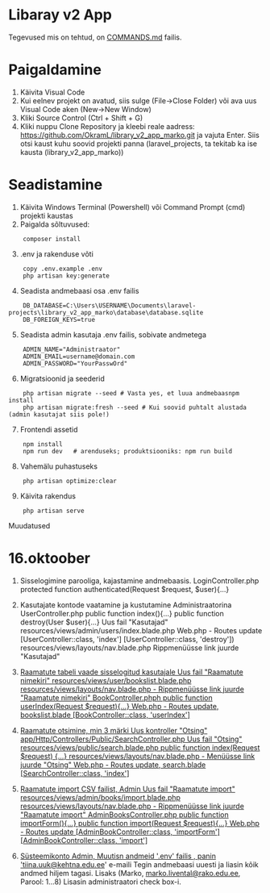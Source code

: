 # Libaray v2 App

Tegevused mis on tehtud, on [COMMANDS.md](COMMANDS.md) failis.

# Paigaldamine

1. Käivita Visual Code
2. Kui eelnev projekt on avatud, siis sulge (File->Close Folder) või ava uus Visual Code aken (New->New Window)
3. Kliki Source Control (Ctrl + Shift + G)
4. Kliki nuppu Clone Repository ja kleebi reale aadress: https://github.com/OkramL/library_v2_app_marko.git ja vajuta Enter. Siis otsi kaust kuhu soovid projekti panna (laravel_projects, ta tekitab ka ise kausta (library_v2_app_marko))

# Seadistamine

1. Käivita Windows Terminal (Powershell) või Command Prompt (cmd) projekti kaustas
2. Paigalda sõltuvused: 
```
    composer install
```
3. .env ja rakenduse võti 
```
    copy .env.example .env 
    php artisan key:generate
```

4. Seadista andmebaasi osa .env failis
```
    DB_DATABASE=C:\Users\USERNAME\Documents\laravel-projects\library_v2_app_marko\database\database.sqlite
    DB_FOREIGN_KEYS=true
```
5. Seadista admin kasutaja .env failis, sobivate andmetega
```
    ADMIN_NAME="Administraator"
    ADMIN_EMAIL=username@domain.com
    ADMIN_PASSWORD="YourPasswOrd"
```

6. Migratsioonid ja seederid
```
    php artisan migrate --seed # Vasta yes, et luua andmebaasnpm install 
    php artisan migrate:fresh --seed # Kui soovid puhtalt alustada (admin kasutajat siis pole!)
```

7. Frontendi assetid
```
    npm install
    npm run dev   # arenduseks; produktsiooniks: npm run build

```

8. Vahemälu puhastuseks
```
    php artisan optimize:clear
```

9. Käivita rakendus
```
    php artisan serve
```

Muudatused

#  16.oktoober
1. Sisselogimine parooliga, kajastamine andmebaasis.
LoginController.php
	protected function authenticated(Request $request, $user){...}

2. Kasutajate kontode vaatamine ja kustutamine Administraatorina
UserController.php
	public function index(){...}
	public function destroy(User $user){...}
Uus fail "Kasutajad" 
	resources/views/admin/users/index.blade.php
Web.php	- Routes update
	[UserController::class, 'index']
	[UserController::class, 'destroy'])
resources/views/layouts/nav.blade.php Rippmenüüsse link juurde "Kasutajad"
	 <a class="dropdown-item" href="{{ route('admin.users.index') }}">
	
3. Raamatute tabeli vaade sisselogitud kasutajale
Uus fail "Raamatute nimekiri"
	resources/views/user/bookslist.blade.php
resources/views/layouts/nav.blade.php - Rippmenüüsse link juurde "Raamatute nimekiri"
	<a class="dropdown-item" href="{{ route('bookslist') }}">
BookController.phph
	 public function userIndex(Request $request){...}
Web.php	- Routes update, bookslist.blade
	[BookController::class, 'userIndex']
	
4. Raamatute otsimine, min 3 märki
Uus kontroller "Otsing" 
    app/Http/Controllers/Public/SearchController.php
Uus fail "Otsing" 
    resources/views/public/search.blade.php
	    public function index(Request $request) {...}
resources/views/layouts/nav.blade.php - Menüüsse link juurde "Otsing"
Web.php	- Routes update, search.blade
 [SearchController::class, 'index']
	
6. Raamatute import CSV failist, Admin
Uus fail "Raamatute import"
	resources/views/admin/books/import.blade.php
resources/views/layouts/nav.blade.php - Rippmenüüsse link juurde "Raamatute import"
	<a class="dropdown-item" href="{{ route('admin.books.import') }}">
AdminBooksController.php
	public function importForm(){...}
	public function import(Request $request){...}
Web.php	- Routes update
[AdminBookController::class, 'importForm']
[AdminBookController::class, 'import']

6. Süsteemikonto Admin, 
Muutisn andmeid '.env' failis , panin 'tiina.uuk@kehtna.edu.ee' e-maili 
Tegin andmebaasi uuesti ja liasin kõik andmed hiljem tagasi.
Lisaks (Marko, marko.livental@rako.edu.ee, Parool: 1...8)
Lisasin administraatori check box-i.
	

